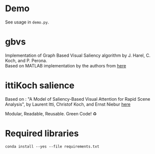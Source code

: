 # Demo
See usage in `demo.py`.

# gbvs
Implementation of Graph Based Visual Saliency algorithm by J. Harel, C. Koch, and P. Perona.  
Based on MATLAB implementation by the authors from [here](http://www.vision.caltech.edu/~harel/share/gbvs.php)  


# ittiKoch salience
Based on : "A Model of Saliency-Based Visual Attention for Rapid Scene Analysis", by Laurent Itti, Christof Koch, and Ernst Niebur [here](http://ilab.usc.edu/publications/doc/Itti_etal98pami.pdf)

Modular, Readable, Reusable.
Green Code! :recycle:


# Required libraries
`conda install --yes --file requirements.txt`

